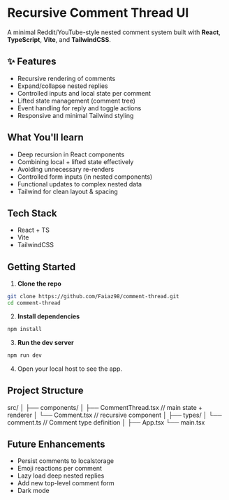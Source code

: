 # Recursive Comment Thread UI

A minimal Reddit/YouTube-style nested comment system built with **React**, **TypeScript**, **Vite**, and **TailwindCSS**.

## ✨ Features

-  Recursive rendering of comments
-  Expand/collapse nested replies
-  Controlled inputs and local state per comment
-  Lifted state management (comment tree)
-  Event handling for reply and toggle actions
-  Responsive and minimal Tailwind styling

## What You'll learn

- Deep recursion in React components
- Combining local + lifted state effectively
- Avoiding unnecessary re-renders
- Controlled form inputs (in nested components)
- Functional updates to complex nested data
- Tailwind for clean layout & spacing 

## Tech Stack

- React + TS
- Vite
- TailwindCSS

## Getting Started

1. **Clone the repo**

```bash
git clone https://github.com/Faiaz98/comment-thread.git
cd comment-thread
```

2. **Install dependencies**

```bash
npm install
```

3. **Run the dev server**

```bash
npm run dev
```

4. Open your local host to see the app.


## Project Structure

src/
│
├── components/
│   ├── CommentThread.tsx   // main state + renderer
│   └── Comment.tsx         // recursive component
│
├── types/
│   └── comment.ts          // Comment type definition
│
├── App.tsx
└── main.tsx


## Future Enhancements

- Persist comments to localstorage
- Emoji reactions per comment
- Lazy load deep nested replies
- Add new top-level comment form
- Dark mode

